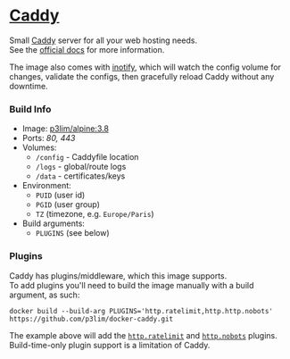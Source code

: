 # [Caddy](https://hub.docker.com/r/p3lim/caddy/)

Small [Caddy](https://caddyserver.com/) server for all your web hosting needs.  
See the [official docs](https://caddyserver.com/docs) for more information.

The image also comes with [inotify](http://man7.org/linux/man-pages/man7/inotify.7.html), which will watch the config volume for changes, validate the configs, then gracefully reload Caddy without any downtime.

### Build Info

- Image: [p3lim/alpine:3.8](https://github.com/p3lim/docker-alpine)
- Ports: _80, 443_
- Volumes:
	- `/config` - Caddyfile location
	- `/logs` - global/route logs
	- `/data` - certificates/keys
- Environment:
	- `PUID` (user id)
	- `PGID` (user group)
	- `TZ` (timezone, e.g. `Europe/Paris`)
- Build arguments:
	- `PLUGINS` (see below)

### Plugins

Caddy has plugins/middleware, which this image supports.  
To add plugins you'll need to build the image manually with a build argument, as such:

```
docker build --build-arg PLUGINS='http.ratelimit,http.http.nobots' https://github.com/p3lim/docker-caddy.git
```

The example above will add the [`http.ratelimit`](https://caddyserver.com/docs/http.ratelimit) and [`http.nobots`](https://caddyserver.com/docs/http.nobots) plugins.  
Build-time-only plugin support is a limitation of Caddy.
